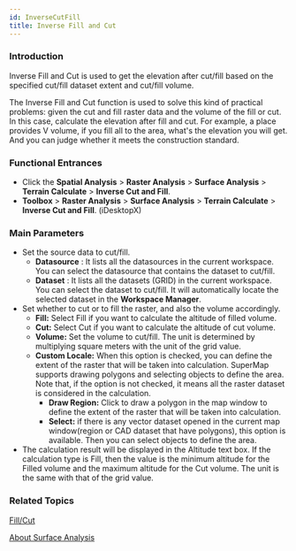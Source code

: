 ```yaml
---
id: InverseCutFill
title: Inverse Fill and Cut
---
```

### Introduction

Inverse Fill and Cut is used to get the elevation after cut/fill based on the specified cut/fill dataset extent and cut/fill volume.

The Inverse Fill and Cut function is used to solve this kind of practical problems: given the cut and fill raster data and the volume of the fill or cut. In this case, calculate the elevation after fill and cut. For example, a place provides V volume, if you fill all to the area, what's the elevation you will get. And you can judge whether it meets the construction standard.

### Functional Entrances

  * Click the **Spatial Analysis** > **Raster Analysis** > **Surface Analysis** > **Terrain Calculate** > **Inverse Cut and Fill**. 
  * **Toolbox** > **Raster Analysis** > **Surface Analysis** > **Terrain Calculate** > **Inverse Cut and Fill**. (iDesktopX)

### Main Parameters

  * Set the source data to cut/fill. 
    * **Datasource** : It lists all the datasources in the current workspace. You can select the datasource that contains the dataset to cut/fill.
    * **Dataset** : It lists all the datasets (GRID) in the current workspace. You can select the dataset to cut/fill. It will automatically locate the selected dataset in the **Workspace Manager**.
  * Set whether to cut or to fill the raster, and also the volume accordingly. 
    * **Fill:** Select Fill if you want to calculate the altitude of filled volume.
    * **Cut:** Select Cut if you want to calculate the altitude of cut volume.
    * **Volume:** Set the volume to cut/fill. The unit is determined by multiplying square meters with the unit of the grid value.
    * **Custom Locale:** When this option is checked, you can define the extent of the raster that will be taken into calculation. SuperMap supports drawing polygons and selecting objects to define the area. Note that, if the option is not checked, it means all the raster dataset is considered in the calculation. 
      * **Draw Region:** Click to draw a polygon in the map window to define the extent of the raster that will be taken into calculation. 
      * **Select:** if there is any vector dataset opened in the current map window(region or CAD dataset that have polygons), this option is available. Then you can select objects to define the area. 
  * The calculation result will be displayed in the Altitude text box. If the calculation type is Fill, then the value is the minimum altitude for the Filled volume and the maximum altitude for the Cut volume. The unit is the same with that of the grid value.

###  Related Topics

 [Fill/Cut](CutFill)

 [About Surface Analysis](AoubtSurfaceAnalyst)
